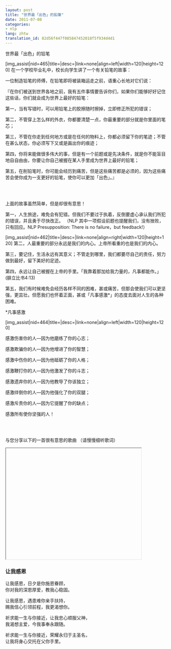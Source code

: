```yaml
---
layout: post
title: "世界最「出色」的鉛筆"
date: 2011-07-08
categories:
- nlp
lang: zhtw
translation_id: 82d56f447f085847452018f5f934d4d1
---
```

<!--break-->
世界最「出色」的铅笔
<p>
[img_assist|nid=465|title=|desc=|link=none|align=left|width=120|height=120]
在一个学校毕业礼中，校长向学生讲了一个有关铅笔的故事：</p>



<p>一位制造铅笔的师傅，在铅笔即将被装箱运走之前，语重心长地对它们说：</p>



<p>『在你们被送到世界各地之前，我有五件事情要告诉你们，如果你们能够好好记住这些话，你们就会成为世界上最好的铅笔：</p>



<p>第一，当有写错时，可以用铅笔上的胶擦随时擦掉，立即修正所犯的错误；</p>

<p>第二，不管穿上怎么样的外衣，你都要清楚一点，你最重要的部分就是你里面的笔芯；</p>

<p>第三，不管在你走到任何地方或是在任何的物料上，你都必须留下你的笔迹；不管在甚么状态，你必须写下又或是画出你的痕迹；</p>

<p>第四，你将来能做很多伟大的事，但是有一个前题或是先决条件，就是你不能盲目地自自由由，你要让你自己被握在某人手里成为世界上最好的铅笔；</p>

<p>第五，在削铅笔时，你可能会经历到痛苦，但是这些痛苦都是必须的，因为这些痛苦会使你成为一支更好的铅笔，使你可以更加「出色」。』</p>


<br/>

<br/>


<p>上面的故事虽然简单，但是却很有意思！</p>





<p>第一，人生旅途，难免会有犯错。但我们不要过于执着，反倒要虚心承认我们所犯的错误，并且勇于尽快改正。 （NLP 其中一项假设前题也提醒我们，没有挫败，只有回应。NLP Presupposition: There is no failure，but feedback!）</p>



<p>
[img_assist|nid=462|title=|desc=|link=none|align=right|width=120|height=120]
第二，人最重要的部分永远是我们的内心。上帝所看重的也是我们的内心。</p>



<p>第三，要记住，生活永远有其意义；不管走到哪里，我们都要尽自己的责任，努力做到最好，留下美好的足迹。</p>



<p>第四，永远让自己被握在上帝的手里。「我靠着那加给我力量的，凡事都能作。」(腓立比书4:13)</p>




<p>第五，我们有时候难免会经历各样不同的困难，甚或痛苦，但那会使我们可以更坚强，更茁壮。但愿我们也怀着正面，甚或「凡事感激*」的态度去面对人生的各种困难。</p>



<p>*凡事感激</p>
[img_assist|nid=464|title=|desc=|link=none|align=left|width=120|height=120]


<p>感激伤害你的人—因为他磨练了你的心志；</p>

<p>感激欺骗你的人—因为他增进了你的智慧；</p>

<p>感激中伤你的人—因为他砥砺了你的人格；</p>

<p>感激鞭打你的人—因为他激发了你的斗志；</p>

<p>感激遗弃你的人—因为他教导了你该独立；</p>

<p>感激绊倒你的人—因为他强化了你的双腿；</p>

<p>感激斥责你的人—因为它提醒了你的缺点；</p>

<p>感激所有使你坚强的人！</p>

<br/>

<br/>


<p>与您分享以下的一首很有意思的歌曲 （请慢慢细听歌词）</p>

<iframe width="425" height="349"

src="http://www.youtube.com/embed/AwBSGj6N8PU" frameborder="0"

allowfullscreen></iframe>

<h3>让我感恩</h3>

<p>让我感恩，日夕是你施恩眷顾，<br/>
你对我的深恩厚爱，教我心稳固。</p>

<p>让我感恩，遇患难你亲手扶持，<br/>
赐我信心引领前程，我更渴想你。</p>

<p>祈求能一生与你接近，让我忠心顺服父神，<br/>
我渴想主爱，今我事奉永跟随。</p>

<p>祈求能一生与你接近，荣耀永归于主圣名，<br/>
让我将身心交托在父你手里。</p>
